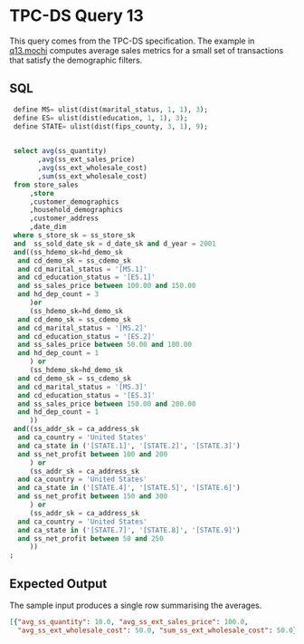 # TPC-DS Query 13

This query comes from the TPC-DS specification. The example in
[q13.mochi](./q13.mochi) computes average sales metrics for a small set of
transactions that satisfy the demographic filters.

## SQL
```sql
 define MS= ulist(dist(marital_status, 1, 1), 3);
 define ES= ulist(dist(education, 1, 1), 3);
 define STATE= ulist(dist(fips_county, 3, 1), 9);
 

 select avg(ss_quantity)
       ,avg(ss_ext_sales_price)
       ,avg(ss_ext_wholesale_cost)
       ,sum(ss_ext_wholesale_cost)
 from store_sales
     ,store
     ,customer_demographics
     ,household_demographics
     ,customer_address
     ,date_dim
 where s_store_sk = ss_store_sk
 and  ss_sold_date_sk = d_date_sk and d_year = 2001
 and((ss_hdemo_sk=hd_demo_sk
  and cd_demo_sk = ss_cdemo_sk
  and cd_marital_status = '[MS.1]'
  and cd_education_status = '[ES.1]'
  and ss_sales_price between 100.00 and 150.00
  and hd_dep_count = 3   
     )or
     (ss_hdemo_sk=hd_demo_sk
  and cd_demo_sk = ss_cdemo_sk
  and cd_marital_status = '[MS.2]'
  and cd_education_status = '[ES.2]'
  and ss_sales_price between 50.00 and 100.00   
  and hd_dep_count = 1
     ) or 
     (ss_hdemo_sk=hd_demo_sk
  and cd_demo_sk = ss_cdemo_sk
  and cd_marital_status = '[MS.3]'
  and cd_education_status = '[ES.3]'
  and ss_sales_price between 150.00 and 200.00 
  and hd_dep_count = 1  
     ))
 and((ss_addr_sk = ca_address_sk
  and ca_country = 'United States'
  and ca_state in ('[STATE.1]', '[STATE.2]', '[STATE.3]')
  and ss_net_profit between 100 and 200  
     ) or
     (ss_addr_sk = ca_address_sk
  and ca_country = 'United States'
  and ca_state in ('[STATE.4]', '[STATE.5]', '[STATE.6]')
  and ss_net_profit between 150 and 300  
     ) or
     (ss_addr_sk = ca_address_sk
  and ca_country = 'United States'
  and ca_state in ('[STATE.7]', '[STATE.8]', '[STATE.9]')
  and ss_net_profit between 50 and 250  
     ))
;

```

## Expected Output
The sample input produces a single row summarising the averages.
```json
[{"avg_ss_quantity": 10.0, "avg_ss_ext_sales_price": 100.0,
  "avg_ss_ext_wholesale_cost": 50.0, "sum_ss_ext_wholesale_cost": 50.0}]
```
